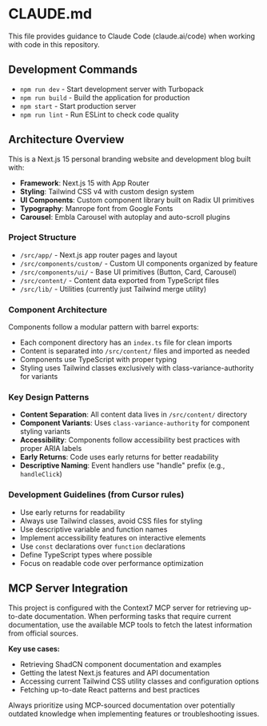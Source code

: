 # CLAUDE.md

This file provides guidance to Claude Code (claude.ai/code) when working with code in this repository.

## Development Commands

- `npm run dev` - Start development server with Turbopack
- `npm run build` - Build the application for production
- `npm start` - Start production server
- `npm run lint` - Run ESLint to check code quality

## Architecture Overview

This is a Next.js 15 personal branding website and development blog built with:

- **Framework**: Next.js 15 with App Router
- **Styling**: Tailwind CSS v4 with custom design system
- **UI Components**: Custom component library built on Radix UI primitives
- **Typography**: Manrope font from Google Fonts
- **Carousel**: Embla Carousel with autoplay and auto-scroll plugins

### Project Structure

- `/src/app/` - Next.js app router pages and layout
- `/src/components/custom/` - Custom UI components organized by feature
- `/src/components/ui/` - Base UI primitives (Button, Card, Carousel)
- `/src/content/` - Content data exported from TypeScript files
- `/src/lib/` - Utilities (currently just Tailwind merge utility)

### Component Architecture

Components follow a modular pattern with barrel exports:
- Each component directory has an `index.ts` file for clean imports
- Content is separated into `/src/content/` files and imported as needed
- Components use TypeScript with proper typing
- Styling uses Tailwind classes exclusively with class-variance-authority for variants

### Key Design Patterns

- **Content Separation**: All content data lives in `/src/content/` directory
- **Component Variants**: Uses `class-variance-authority` for component styling variants
- **Accessibility**: Components follow accessibility best practices with proper ARIA labels
- **Early Returns**: Code uses early returns for better readability
- **Descriptive Naming**: Event handlers use "handle" prefix (e.g., `handleClick`)

### Development Guidelines (from Cursor rules)

- Use early returns for readability
- Always use Tailwind classes, avoid CSS files for styling
- Use descriptive variable and function names
- Implement accessibility features on interactive elements
- Use `const` declarations over `function` declarations
- Define TypeScript types where possible
- Focus on readable code over performance optimization

## MCP Server Integration

This project is configured with the Context7 MCP server for retrieving up-to-date documentation. When performing tasks that require current documentation, use the available MCP tools to fetch the latest information from official sources.

**Key use cases:**
- Retrieving ShadCN component documentation and examples
- Getting the latest Next.js features and API documentation
- Accessing current Tailwind CSS utility classes and configuration options
- Fetching up-to-date React patterns and best practices

Always prioritize using MCP-sourced documentation over potentially outdated knowledge when implementing features or troubleshooting issues.